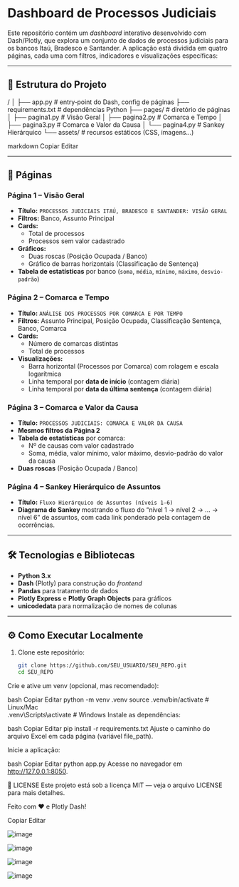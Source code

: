 # Dashboard de Processos Judiciais

Este repositório contém um _dashboard_ interativo desenvolvido com Dash/Plotly, que explora um conjunto de dados de processos judiciais para os bancos Itaú, Bradesco e Santander. A aplicação está dividida em quatro páginas, cada uma com filtros, indicadores e visualizações específicas:

---

## 📂 Estrutura do Projeto

/
│
├── app.py # entry‐point do Dash, config de páginas
├── requirements.txt # dependências Python
├── pages/ # diretório de páginas
│ ├── pagina1.py # Visão Geral
│ ├── pagina2.py # Comarca e Tempo
│ ├── pagina3.py # Comarca e Valor da Causa
│ └── pagina4.py # Sankey Hierárquico
└── assets/ # recursos estáticos (CSS, imagens…)

markdown
Copiar
Editar

---

## 🚀 Páginas

### Página 1 – Visão Geral  
- **Título:** `PROCESSOS JUDICIAIS ITAÚ, BRADESCO E SANTANDER: VISÃO GERAL`  
- **Filtros:** Banco, Assunto Principal  
- **Cards:**  
  - Total de processos  
  - Processos sem valor cadastrado  
- **Gráficos:**  
  - Duas roscas (Posição Ocupada / Banco)  
  - Gráfico de barras horizontais (Classificação de Sentença)  
- **Tabela de estatísticas** por banco (`soma`, `média`, `mínimo`, `máximo`, `desvio-padrão`)

### Página 2 – Comarca e Tempo  
- **Título:** `ANÁLISE DOS PROCESSOS POR COMARCA E POR TEMPO`  
- **Filtros:** Assunto Principal, Posição Ocupada, Classificação Sentença, Banco, Comarca  
- **Cards:**  
  - Número de comarcas distintas  
  - Total de processos  
- **Visualizações:**  
  - Barra horizontal (Processos por Comarca) com rolagem e escala logarítmica  
  - Linha temporal por **data de início** (contagem diária)  
  - Linha temporal por **data da última sentença** (contagem diária)

### Página 3 – Comarca e Valor da Causa  
- **Título:** `PROCESSOS JUDICIAIS: COMARCA E VALOR DA CAUSA`  
- **Mesmos filtros da Página 2**  
- **Tabela de estatísticas** por comarca:  
  - Nº de causas com valor cadastrado  
  - Soma, média, valor mínimo, valor máximo, desvio-padrão do valor da causa  
- **Duas roscas** (Posição Ocupada / Banco)

### Página 4 – Sankey Hierárquico de Assuntos  
- **Título:** `Fluxo Hierárquico de Assuntos (níveis 1–6)`  
- **Diagrama de Sankey** mostrando o fluxo do “nível 1 → nível 2 → … → nível 6” de assuntos, com cada link ponderado pela contagem de ocorrências.

---

## 🛠️ Tecnologias e Bibliotecas

- **Python 3.x**  
- **Dash** (Plotly) para construção do _frontend_  
- **Pandas** para tratamento de dados  
- **Plotly Express** e **Plotly Graph Objects** para gráficos  
- **unicodedata** para normalização de nomes de colunas  

---

## ⚙️ Como Executar Localmente

1. Clone este repositório:  
   ```bash
   git clone https://github.com/SEU_USUARIO/SEU_REPO.git
   cd SEU_REPO
Crie e ative um venv (opcional, mas recomendado):

bash
Copiar
Editar
python -m venv .venv
source .venv/bin/activate     # Linux/Mac  
.venv\Scripts\activate        # Windows
Instale as dependências:

bash
Copiar
Editar
pip install -r requirements.txt
Ajuste o caminho do arquivo Excel em cada página (variável file_path).

Inicie a aplicação:

bash
Copiar
Editar
python app.py
Acesse no navegador em http://127.0.0.1:8050.

📄 LICENSE
Este projeto está sob a licença MIT — veja o arquivo LICENSE para mais detalhes.

Feito com ❤️ e Plotly Dash!

Copiar
Editar


![image](https://github.com/user-attachments/assets/0568f702-08b3-4faa-bdc7-78eb5b3b1314)

![image](https://github.com/user-attachments/assets/5800c485-c81d-4483-9a44-a4e83a951bcf)

![image](https://github.com/user-attachments/assets/76168bdc-f917-46a6-a76f-7dced833d7cf)

![image](https://github.com/user-attachments/assets/0a9201f6-b72f-4af3-b43a-0563f00a79aa)
